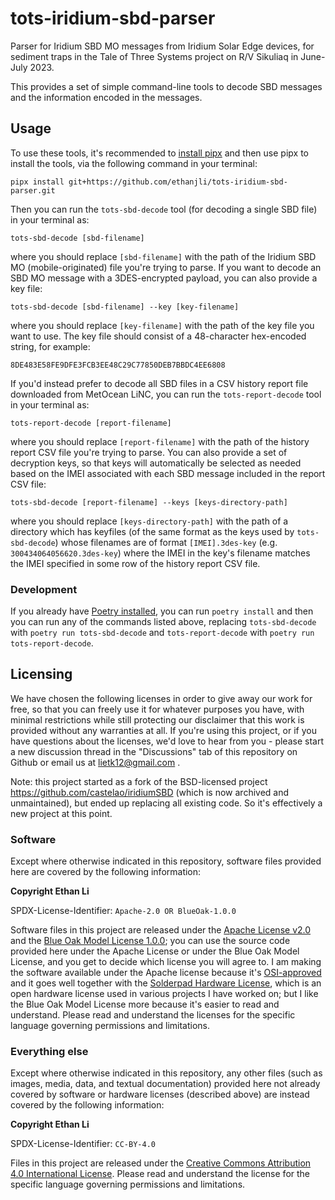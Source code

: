 # tots-iridium-sbd-parser

Parser for Iridium SBD MO messages from Iridium Solar Edge devices, for sediment traps in the Tale of Three Systems project on R/V Sikuliaq in June-July 2023.

This provides a set of simple command-line tools to decode SBD messages and the information encoded in the messages.

## Usage

To use these tools, it's recommended to [install pipx](https://pypa.github.io/pipx/) and then use pipx to install the tools, via the following command in your terminal:
```
pipx install git+https://github.com/ethanjli/tots-iridium-sbd-parser.git
```

Then you can run the `tots-sbd-decode` tool (for decoding a single SBD file) in your terminal as:
```
tots-sbd-decode [sbd-filename]
```
where you should replace `[sbd-filename]` with the path of the Iridium SBD MO (mobile-originated) file you're trying to parse. If you want to decode an SBD MO message with a 3DES-encrypted payload, you can also provide a key file:
```
tots-sbd-decode [sbd-filename] --key [key-filename]
```
where you should replace `[key-filename]` with the path of the key file you want to use. The key file should consist of a 48-character hex-encoded string, for example:
```
8DE483E58FE9DFE3FCB3EE48C29C77850DEB7BBDC4EE6808
```

If you'd instead prefer to decode all SBD files in a CSV history report file downloaded from MetOcean LiNC, you can run the `tots-report-decode` tool in your terminal as:
```
tots-report-decode [report-filename]
```
where you should replace `[report-filename]` with the path of the history report CSV file you're trying to parse. You can also provide a set of decryption keys, so that keys will automatically be selected as needed based on the IMEI associated with each SBD message included in the report CSV file:
```
tots-sbd-decode [report-filename] --keys [keys-directory-path]
```
where you should replace `[keys-directory-path]` with the path of a directory which has keyfiles (of the same format as the keys used by `tots-sbd-decode`) whose filenames are of format `[IMEI].3des-key` (e.g. `300434064056620.3des-key`) where the IMEI in the key's filename matches the IMEI specified in some row of the history report CSV file.

### Development

If you already have [Poetry installed](https://python-poetry.org/docs/), you can run `poetry install` and then you can run any of the commands listed above, replacing `tots-sbd-decode` with `poetry run tots-sbd-decode` and `tots-report-decode` with `poetry run tots-report-decode`.


## Licensing

We have chosen the following licenses in order to give away our work for free, so that you can freely use it for whatever purposes you have, with minimal restrictions while still protecting our disclaimer that this work is provided without any warranties at all. If you're using this project, or if you have questions about the licenses, we'd love to hear from you - please start a new discussion thread in the "Discussions" tab of this repository on Github or email us at lietk12@gmail.com .

Note: this project started as a fork of the BSD-licensed project https://github.com/castelao/iridiumSBD (which is now archived and unmaintained), but ended up replacing all existing code. So it's effectively a new project at this point.

### Software

Except where otherwise indicated in this repository, software files provided here are covered by the following information:

**Copyright Ethan Li**

SPDX-License-Identifier: `Apache-2.0 OR BlueOak-1.0.0`

Software files in this project are released under the [Apache License v2.0](https://www.apache.org/licenses/LICENSE-2.0) and the [Blue Oak Model License 1.0.0](https://blueoakcouncil.org/license/1.0.0); you can use the source code provided here under the Apache License or under the Blue Oak Model License, and you get to decide which license you will agree to. I am making the software available under the Apache license because it's [OSI-approved](https://writing.kemitchell.com/2019/05/05/Rely-on-OSI.html) and it goes well together with the [Solderpad Hardware License](https://solderpad.org/licenses/SHL-2.1/), which is an open hardware license used in various projects I have worked on; but I like the Blue Oak Model License more because it's easier to read and understand. Please read and understand the licenses for the specific language governing permissions and limitations.

### Everything else

Except where otherwise indicated in this repository, any other files (such as images, media, data, and textual documentation) provided here not already covered by software or hardware licenses (described above) are instead covered by the following information:

**Copyright Ethan Li**

SPDX-License-Identifier: `CC-BY-4.0`

Files in this project are released under the [Creative Commons Attribution 4.0 International License](http://creativecommons.org/licenses/by/4.0/). Please read and understand the license for the specific language governing permissions and limitations.
